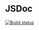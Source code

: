 # JSDoc

[![Build status](https://ci.appveyor.com/api/projects/status/pp46nt1f0vvr9lwk/branch/master?svg=true)](https://ci.appveyor.com/project/Stegur/jsdoc/branch/master)
